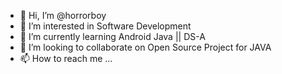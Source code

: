 - 👋 Hi, I’m @horrorboy
- 👀 I’m interested in Software Development
- 🌱 I’m currently learning Android Java || DS-A
- 💞️ I’m looking to collaborate on Open Source Project for JAVA
- 📫 How to reach me ...

<!---
horrorboy/horrorboy is a ✨ special ✨ repository because its `README.md` (this file) appears on your GitHub profile.
You can click the Preview link to take a look at your changes.
--->
